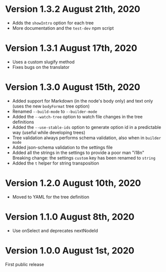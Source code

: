 # Version 1.3.2 August 21th, 2020

- Adds the `showIntro` option for each tree
- More documentation and the `test-dev` npm script

# Version 1.3.1 August 17th, 2020

- Uses a custom slugify method
- Fixes bugs on the translator

# Version 1.3.0 August 15th, 2020

- Added support for Markdown (in the node's body only) and text only (uses the new `bodyFormat` tree option)
- Renamed `--build-mode` to `--builder-mode`
- Added the `--watch-tree` option to watch file changes in the tree definitions
- Added the `--use-stable-ids` option to generate option id in a predictable way (useful while developing trees)
- Tree validation always performs schema validation, also when in `builder mode`
- Added json-schema validation to the settings file
- Added all the strings in the settings to provide a poor man "i18n"
  Breaking change: the settings `custom` key has been renamed to `string`
- Added the `t` helper for string transposition

# Version 1.2.0 August 10th, 2020

- Moved to YAML for the tree definition

# Version 1.1.0 August 8th, 2020

- Use onSelect and deprecates nextNodeId

# Version 1.0.0 August 1st, 2020

First public release
